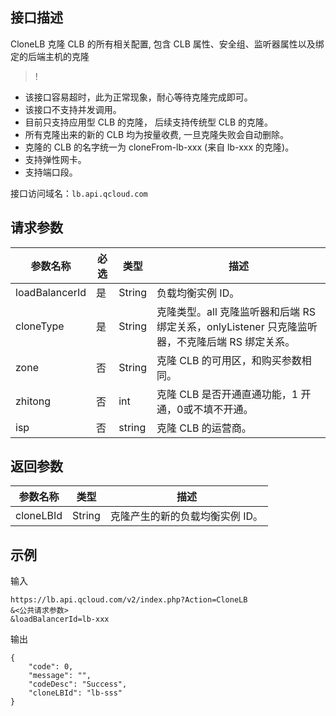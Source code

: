## 接口描述
CloneLB 克隆 CLB 的所有相关配置, 包含 CLB 属性、安全组、监听器属性以及绑定的后端主机的克隆
>!
- 该接口容易超时，此为正常现象，耐心等待克隆完成即可。
- 该接口不支持并发调用。
- 目前只支持应用型 CLB 的克隆， 后续支持传统型 CLB 的克隆。
- 所有克隆出来的新的 CLB 均为按量收费, 一旦克隆失败会自动删除。
- 克隆的 CLB 的名字统一为 cloneFrom-lb-xxx (来自 lb-xxx 的克隆)。
- 支持弹性网卡。
- 支持端口段。

接口访问域名：`lb.api.qcloud.com`

## 请求参数

| 参数名称	 | 必选 | 类型 |描述 |
|---------|---------|---------|---------|
|loadBalancerId |	是 |	String |	负载均衡实例 ID。 |
|cloneType |	是	 |String	 |克隆类型。all 克隆监听器和后端 RS 绑定关系，onlyListener 只克隆监听器，不克隆后端 RS 绑定关系。 |
|zone |	否	 |String |	克隆 CLB 的可用区，和购买参数相同。 |
|zhitong |	否	 |int	 |克隆 CLB 是否开通直通功能，1 开通，0或不填不开通。 |
|isp |	否	 |string	 |克隆 CLB 的运营商。 |

## 返回参数
|参数名称|	类型|	描述|
|---------|---------|---------|
|cloneLBId|		String|	克隆产生的新的负载均衡实例 ID。|

## 示例
输入
```
https://lb.api.qcloud.com/v2/index.php?Action=CloneLB
&<公共请求参数>
&loadBalancerId=lb-xxx
```
输出
```
{
    "code": 0,
    "message": "",
    "codeDesc": "Success",
    "cloneLBId": "lb-sss"
}
```


